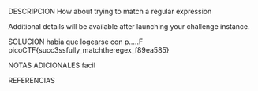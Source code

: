 
DESCRIPCION
How about trying to match a regular expression

Additional details will be available after launching your challenge instance.

SOLUCION
habia que logearse con p.....F
picoCTF{succ3ssfully_matchtheregex_f89ea585}

NOTAS ADICIONALES
facil

REFERENCIAS

